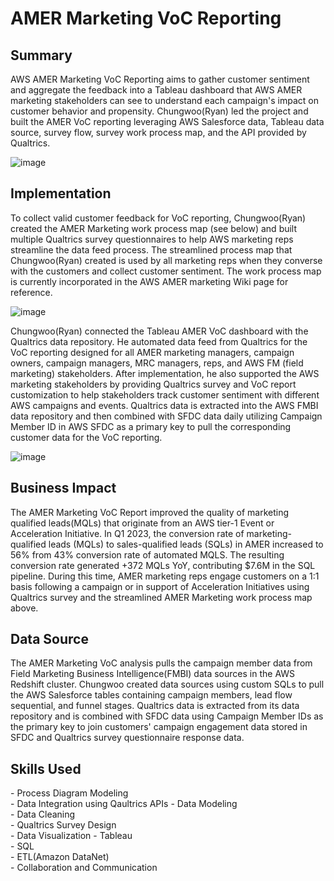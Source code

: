 <!-- Title -->
<h1 align="left">AMER Marketing VoC Reporting </h1>


<h2 align="left">Summary </h2>

AWS AMER Marketing VoC Reporting aims to gather customer sentiment and aggregate the feedback into a Tableau dashboard that AWS AMER marketing stakeholders can see to understand each campaign's impact on customer behavior and propensity. Chungwoo(Ryan) led the project and built the AMER VoC reporting leveraging AWS Salesforce data, Tableau data source, survey flow, survey work process map, and the API provided by Qualtrics.  

![image](https://github.com/ryavse11/ryan_choi_portfolio/assets/151677676/038a606f-566c-48f2-bdd6-aebd1e64c4ca)


<h2 align="left">Implementation </h2>

To collect valid customer feedback for VoC reporting, Chungwoo(Ryan) created the AMER Marketing work process map (see below) and built multiple Qualtrics survey questionnaires to help AWS marketing reps streamline the data feed process. The streamlined process map that Chungwoo(Ryan) created is used by all marketing reps when they converse with the customers and collect customer sentiment. The work process map is currently incorporated in the AWS AMER marketing Wiki page for reference. 

![image](https://github.com/ryavse11/ryan_choi_portfolio/assets/151677676/fc50e593-1019-4c86-8d4f-a8650ceda0c8)

Chungwoo(Ryan) connected the Tableau AMER VoC dashboard with the Qualtrics data repository. He automated data feed from Qualtrics for the VoC reporting designed for all AMER marketing managers, campaign owners, campaign managers, MRC managers, reps, and AWS FM (field marketing) stakeholders. After implementation, he also supported the AWS marketing stakeholders by providing Qualtrics survey and VoC report customization to help stakeholders track customer sentiment with different AWS campaigns and events. Qualtrics data is extracted into the AWS FMBI data repository and then combined with SFDC data daily utilizing Campaign Member ID in AWS SFDC as a primary key to pull the corresponding customer data for the VoC reporting. 

![image](https://github.com/ryavse11/ryan_choi_portfolio/assets/151677676/9742c9f2-f366-4c03-87fc-1fbde3d30adb)


<h2 align="left">Business Impact </h2>

The AMER Marketing VoC Report improved the quality of marketing qualified leads(MQLs) that originate from an AWS tier-1 Event or Acceleration Initiative. In Q1 2023, the conversion rate of marketing-qualified leads (MQLs) to sales-qualified leads (SQLs) in AMER increased to 56% from 43% conversion rate of automated MQLS. The resulting conversion rate generated +372 MQLs YoY, contributing $7.6M in the SQL pipeline. During this time, AMER marketing reps engage customers on a 1:1 basis following a campaign or in support of Acceleration Initiatives using Qualtrics survey and the streamlined AMER Marketing work process map above.

<h2 align="left">Data Source </h2>

The AMER Marketing VoC analysis pulls the campaign member data from Field Marketing Business Intelligence(FMBI) data sources in the AWS Redshift cluster. Chungwoo created data sources using custom SQLs to pull the AWS Salesforce tables containing campaign members, lead flow sequential, and funnel stages. Qualtrics data is extracted from its data repository and is combined with SFDC data using Campaign Member IDs as the primary key to join customers' campaign engagement data stored in SFDC and Qualtrics survey questionnaire response data. 


<h2 align="left">Skills Used </h2>
- Process Diagram Modeling <br>
- Data Integration using Qaultrics APIs
- Data Modeling  <br>
- Data Cleaning <br>
- Qualtrics Survey Design <br>
- Data Visualization - Tableau <br>
- SQL <br>
- ETL(Amazon DataNet)<br>
- Collaboration and Communication

